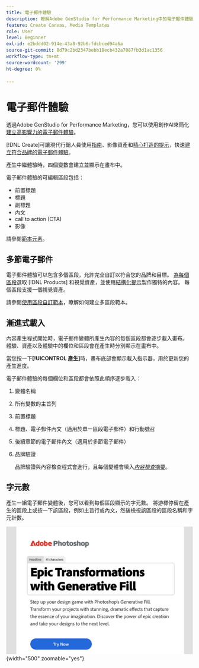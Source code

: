 ```yaml
---
title: 電子郵件體驗
description: 瞭解Adobe GenStudio for Performance Marketing中的電子郵件體驗。
feature: Create Canvas, Media Templates
role: User
level: Beginner
exl-id: e2bddd02-914e-43a8-92b6-fdcbced94a6a
source-git-commit: 8d79c2bd2347bebb18ecb432a7087fb3d1ac1356
workflow-type: tm+mt
source-wordcount: '299'
ht-degree: 0%

---
```


# 電子郵件體驗

透過Adobe GenStudio for Performance Marketing，您可以使用創作AI來簡化[建立高影響力的電子郵件體驗](/help/user-guide/create/create-email-experience.md)。

[!DNL Create]可讓現代行銷人員使用[指南](/help/user-guide/guidelines/overview.md)、影像資產和[精心打造的提示](/help/user-guide/effective-prompts.md)，快速[建立符合品牌的電子郵件體驗](/help/user-guide/create/create-email-experience.md)。

產生中繼體驗時，四個變數會建立並顯示在畫布中。

電子郵件體驗的可編輯區段包括：

* 前置標題
* 標題
* 副標題
* 內文
* call to action (CTA)
* 影像

請參閱[範本元素](/help/user-guide/content/use-templates.md#template-elements)。

<!-- ## Email capabilities

Content creators and marketers can produce brand-consistent email experiences in GenStudio for Performance Marketing. -->

## 多節電子郵件

電子郵件體驗可以包含多個區段，允許完全自訂以符合您的品牌和目標。 [為每個區段](/help/user-guide/create/create-email-experience.md#add-parameters)選取 [!DNL Products] 和視覺資產，並使用[結構化提示](/help/user-guide/effective-prompts.md#structured-prompts)製作獨特的內容。 每個區段支援一個視覺資產。

請參閱[使用區段自訂範本](/help/user-guide/content/customize-template.md#sections-or-groups)，瞭解如何建立多區段範本。

## 漸進式載入

內容產生程式開始時，電子郵件變體所產生內容的每個區段都會逐步載入畫布。 體驗、資產以及體驗中的欄位和區段會在產生時分別顯示在畫布中。

當您按一下&#x200B;**[!UICONTROL 產生]**&#x200B;時，畫布底部會顯示載入指示器，用於更新您的產生進度。

電子郵件體驗的每個欄位和區段都會依照此順序逐步載入：

1. 變體名稱
1. 所有變數的主旨列
1. 前置標題
1. 標題、電子郵件內文（適用於單一區段電子郵件）和行動號召
1. 後續章節的電子郵件內文（適用於多節電子郵件）
1. 品牌驗證

   品牌驗證與內容檢查程式會進行，且每個變體會填入&#x200B;[_內容檢查_&#x200B;摘要](/help/user-guide/guidelines/brand-validation.md#content-check-summary)。

## 字元數

產生一組電子郵件變體後，您可以看到每個區段顯示的字元數。 將游標停留在產生的區段上或按一下該區段，例如主旨行或內文，然後檢視該區段的區段名稱和字元計數。

![字元計數](/help/assets/character-count.png){width="500" zoomable="yes"}
